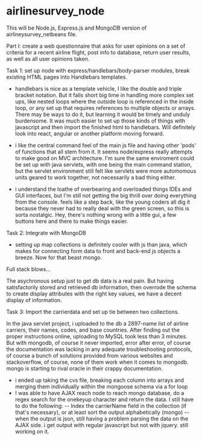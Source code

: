 # airlinesurvey_node

This will be Node.js, Express.js and MongoDB version of airlineysurvey_netbeans file.  

Part I: create a web questionnaire that asks for user opinions on a set of criteria for a recent airline flight, post info to database, return user results, as well as all user opinions taken. 

Task 1: set up node with express/handlebars/body-parser modules, break existing HTML pages into Handlebars templates. 

- handlebars is nice as a template vehicle, I like the double and triple bracket notation. But it falls short big time in handling more complex set ups, like nested loops where the outside loop is referenced in the inside loop, or any set up that requires references to multiple objects or arrays. There may be ways to do it, but learning it would be timely and unduly burdensome. It was much easier to set up those kinds of things with javascript and then import the finished html to handlebars. Will definitely look into react, angular or another platform moving forward.

- i like the central command feel of the main js file and having other 'pods' of functions that all stem from it. It seems node/express really attempts to make good on MVC architecture. I'm sure the same enviroment could be set up with java servlets, with one being the main command station, but the servlet environment still felt like servlets were more automomous units geared to work together, not necessarily a bad thing either.

- i understand the loathe of overbearing and overloaded things IDEs and GUI interfaces, but I'm still not getting the big thrill over doing everything from the console. feels like a step back, like the young coders all dig it because they never had to really deal with the green screen, so this is sorta nostalgic. Hey, there's nothing wrong with a little gui, a few buttons here and there to make things easier. 

Task 2: Integrate with MongoDB

-  setting up map collections is definitely cooler with js than java, which makes for connecting form data to front and back-end js objects a breeze. Now for that beast mongo. 

Full stack blows...

The asychronous setup just to get db data is a real pain. But having satisfactorily stored and retrieved db information, then overrode the schema to create display attributes with the right key values, we have a decent display of information.

Task 3: Import the carrierdata and set up tie between two collections.

In the java servlet project, i uploaded to the db a 2897-name list of airline carriers, their names, codes, and base countries. After finding out the proper instructions online, uploading to MySQL took less than 3 minutes. But with mongodb, of course it never imported, error after error, of course the documentation was lacking in any adequate troubleshooting protocols, of course a bunch of solutions provided from various websites and stackoverflow, of course, none of them work when it comes to mongodb. mongo is starting to rival oracle in their crappy documentation. 
-   i ended up taking the cvs file, breaking each column into arrays and merging them individually within the mongoose schema via a for loop
-   I was able to have AJAX reach node to reach mongo database, do a regex search for the onekeyup character and return the data. I still have to do the following:
--  Index the carrierName field in the collection (if that's necessary), or at least sort the output alphabetically (mongo)
--  when the output is json, still having a problem parsing the data on the AJAX side. i get output with regular javascript but not with jquery. still working on it. 


